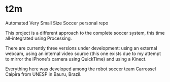# t2m

Automated Very Small Size Soccer personal repo

This project is a different approach to the complete soccer system, this time all-integrated using Processing.

There are currently three versions under development: using an external webcam, using an internal video source (this one exists due to my attempt to mirror the iPhone's camera using QuickTime) and using a Kinect.

Everything here was developed among the robot soccer team Carrossel Caipira from UNESP in Bauru, Brazil.
